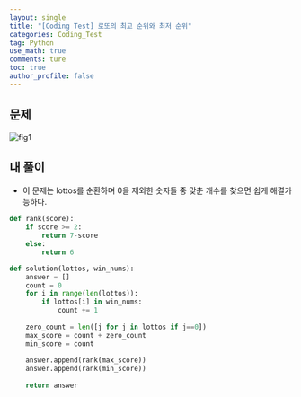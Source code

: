 ```yaml
---
layout: single
title: "[Coding Test] 로또의 최고 순위와 최저 순위"
categories: Coding_Test
tag: Python
use_math: true
comments: ture
toc: true
author_profile: false
---
```


## 문제 
![fig1]({{site.url}}/images/2023-05-26-ct1/문제설명.png)

## 내 풀이
* 이 문제는 lottos를 순환하며 0을 제외한 숫자들 중 맞춘 개수를 찾으면 쉽게 해결가능하다.


```python
def rank(score):
    if score >= 2:
        return 7-score
    else:
        return 6

def solution(lottos, win_nums):
    answer = []
    count = 0
    for i in range(len(lottos)):
        if lottos[i] in win_nums:
            count += 1
            
    zero_count = len([j for j in lottos if j==0])
    max_score = count + zero_count
    min_score = count
    
    answer.append(rank(max_score))
    answer.append(rank(min_score))
    
    return answer
```